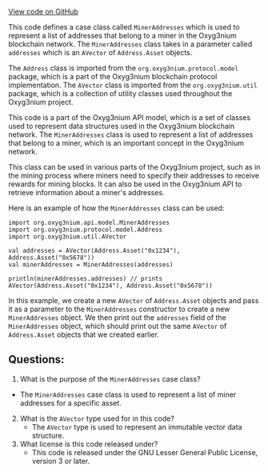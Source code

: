 [View code on GitHub](https://github.com/oxyg3nium/oxyg3nium/api/src/main/scala/org/oxyg3nium/api/model/MinerAddresses.scala)

This code defines a case class called `MinerAddresses` which is used to represent a list of addresses that belong to a miner in the Oxyg3nium blockchain network. The `MinerAddresses` class takes in a parameter called `addresses` which is an `AVector` of `Address.Asset` objects. 

The `Address` class is imported from the `org.oxyg3nium.protocol.model` package, which is a part of the Oxyg3nium blockchain protocol implementation. The `AVector` class is imported from the `org.oxyg3nium.util` package, which is a collection of utility classes used throughout the Oxyg3nium project.

This code is a part of the Oxyg3nium API model, which is a set of classes used to represent data structures used in the Oxyg3nium blockchain network. The `MinerAddresses` class is used to represent a list of addresses that belong to a miner, which is an important concept in the Oxyg3nium network. 

This class can be used in various parts of the Oxyg3nium project, such as in the mining process where miners need to specify their addresses to receive rewards for mining blocks. It can also be used in the Oxyg3nium API to retrieve information about a miner's addresses. 

Here is an example of how the `MinerAddresses` class can be used:

```
import org.oxyg3nium.api.model.MinerAddresses
import org.oxyg3nium.protocol.model.Address
import org.oxyg3nium.util.AVector

val addresses = AVector(Address.Asset("0x1234"), Address.Asset("0x5678"))
val minerAddresses = MinerAddresses(addresses)

println(minerAddresses.addresses) // prints AVector(Address.Asset("0x1234"), Address.Asset("0x5678"))
``` 

In this example, we create a new `AVector` of `Address.Asset` objects and pass it as a parameter to the `MinerAddresses` constructor to create a new `MinerAddresses` object. We then print out the `addresses` field of the `MinerAddresses` object, which should print out the same `AVector` of `Address.Asset` objects that we created earlier.
## Questions: 
 1. What is the purpose of the `MinerAddresses` case class?
   - The `MinerAddresses` case class is used to represent a list of miner addresses for a specific asset.
2. What is the `AVector` type used for in this code?
   - The `AVector` type is used to represent an immutable vector data structure.
3. What license is this code released under?
   - This code is released under the GNU Lesser General Public License, version 3 or later.